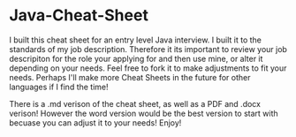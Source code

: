 # Java-Cheat-Sheet
I built this cheat sheet for an entry level Java interview.  I built it to the standards of my job description. 
Therefore it its important to review your job descripiton for the role your applying for and then use mine, or 
alter it depending on your needs.  Feel free to fork it to make adjustments to fit your needs.  Perhaps I'll make
more Cheat Sheets in the future for other languages if I find the time!  

There is a .md verison of the cheat sheet, as well as a PDF and .docx verison!  However the word version would be 
the best version to start with becuase you can adjust it to your needs!  Enjoy!  
